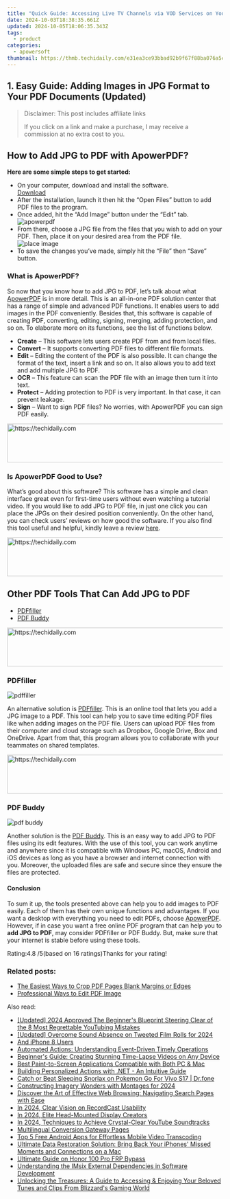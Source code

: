 ```yaml
---
title: "Quick Guide: Accessing Live TV Channels via VOD Services on Your Android Phone or Tablet"
date: 2024-10-03T18:38:35.661Z
updated: 2024-10-05T18:06:35.343Z
tags:
  - product
categories:
  - apowersoft
thumbnail: https://thmb.techidaily.com/e31ea3ce93bbad92b9f67f88ba076a5c1c44f8153a07526aaf66c61ff3070513.jpg
---
```


## 1. Easy Guide: Adding Images in JPG Format to Your PDF Documents (Updated)

>  Disclaimer: This post includes affiliate links
>
>  If you click on a link and make a purchase, I may receive a commission at no extra cost to you.
>

## How to Add JPG to PDF with ApowerPDF?

**Here are some simple steps to get started:**

* On your computer, download and install the software.  
[Download](https://tools.techidaily.com/apowersoft/products/)
* After the installation, launch it then hit the “Open Files” button to add PDF files to the program.
* Once added, hit the “Add Image” button under the “Edit” tab.  
![apowerpdf](https://www.apowersoft.com//webusupload.aoscdn.com/apowercom/wp-content/uploads/2020/07/add-image.jpg.webp)
* From there, choose a JPG file from the files that you wish to add on your PDF. Then, place it on your desired area from the PDF file.  
![place image](https://www.apowersoft.com//webusupload.aoscdn.com/apowercom/wp-content/uploads/2020/07/place-jpg.jpg.webp)
* To save the changes you’ve made, simply hit the “File” then “Save” button.

### What is ApowerPDF?

So now that you know how to add JPG to PDF, let’s talk about what [ApowerPDF](https://tools.techidaily.com/apowersoft/apower-pdf/) is in more detail. This is an all-in-one PDF solution center that has a range of simple and advanced PDF functions. It enables users to add images in the PDF conveniently. Besides that, this software is capable of creating PDF, converting, editing, signing, merging, adding protection, and so on. To elaborate more on its functions, see the list of functions below.

* **Create** – This software lets users create PDF from and from local files.
* **Convert** – It supports converting PDF files to different file formats.
* **Edit**  – Editing the content of the PDF is also possible. It can change the format of the text, insert a link and so on. It also allows you to add text and add multiple JPG to PDF.
* **OCR** – This feature can scan the PDF file with an image then turn it into text.
* **Protect** – Adding protection to PDF is very important. In that case, it can prevent leakage.
* **Sign** – Want to sign PDF files? No worries, with ApowerPDF you can sign PDF easily.

<!-- affiliate ads begin -->
<a href="https://zebaoaffiliateprogram.pxf.io/c/5597632/2137976/21526" target="_top" id="2137976">
  <img src="//a.impactradius-go.com/display-ad/21526-2137976" border="0" alt="https://techidaily.com" width="728" height="90"/>
</a>
<img height="0" width="0" src="https://zebaoaffiliateprogram.pxf.io/i/5597632/2137976/21526" style="position:absolute;visibility:hidden;" border="0" />
<!-- affiliate ads end -->

### Is ApowerPDF Good to Use?

What’s good about this software? This software has a simple and clean interface great even for first-time users without even watching a tutorial video. If you would like to add JPG to PDF file, in just one click you can place the JPGs on their desired position conveniently. On the other hand, you can check users’ reviews on how good the software. If you also find this tool useful and helpful, kindly leave a review [here](https://www.g2crowd.com/products/apowerpdf/reviews).

<!-- affiliate ads begin -->
<a href="https://appsumo.8odi.net/c/5597632/2144299/7443" target="_top" id="2144299">
  <img src="//a.impactradius-go.com/display-ad/7443-2144299" border="0" alt="https://techidaily.com" width="728" height="90"/>
</a>
<img height="0" width="0" src="https://appsumo.8odi.net/i/5597632/2144299/7443" style="position:absolute;visibility:hidden;" border="0" />
<!-- affiliate ads end -->

## Other PDF Tools That Can Add JPG to PDF

* [PDFfiller](https://tools.techidaily.com/apowersoft/products/)
* [PDF Buddy](https://tools.techidaily.com/apowersoft/products/)

<!-- affiliate ads begin -->
<a href="https://appsumo.8odi.net/c/5597632/2123748/7443" target="_top" id="2123748">
  <img src="//a.impactradius-go.com/display-ad/7443-2123748" border="0" alt="https://techidaily.com" width="600" height="90"/>
</a>
<img height="0" width="0" src="https://appsumo.8odi.net/i/5597632/2123748/7443" style="position:absolute;visibility:hidden;" border="0" />
<!-- affiliate ads end -->

### PDFfiller

![pdffiller](https://www.apowersoft.com//webusupload.aoscdn.com/apowercom/wp-content/uploads/2020/07/add-image-pdffiller.jpg.webp)

An alternative solution is [PDFfiller](https://www.pdffiller.com/en/categories/add-image.htm). This is an online tool that lets you add a JPG image to a PDF. This tool can help you to save time editing PDF files like when adding images on the PDF file. Users can upload PDF files from their computer and cloud storage such as Dropbox, Google Drive, Box and OneDrive. Apart from that, this program allows you to collaborate with your teammates on shared templates.

<!-- affiliate ads begin -->
<a href="https://aligracehair.sjv.io/c/5597632/1938750/19272" target="_top" id="1938750">
  <img src="//a.impactradius-go.com/display-ad/19272-1938750" border="0" alt="https://techidaily.com" width="728" height="90"/>
</a>
<img height="0" width="0" src="https://aligracehair.sjv.io/i/5597632/1938750/19272" style="position:absolute;visibility:hidden;" border="0" />
<!-- affiliate ads end -->

### PDF Buddy

![pdf buddy](https://www.apowersoft.com//webusupload.aoscdn.com/apowercom/wp-content/uploads/2020/07/add-jpg-using-pdfbuddy.jpg.webp)

Another solution is the [PDF Buddy](https://www.pdfbuddy.com/how-to/add-image-to-pdf). This is an easy way to add JPG to PDF files using its edit features. With the use of this tool, you can work anytime and anywhere since it is compatible with Windows PC, macOS, Android and iOS devices as long as you have a browser and internet connection with you. Moreover, the uploaded files are safe and secure since they ensure the files are protected.

#### Conclusion

To sum it up, the tools presented above can help you to add images to PDF easily. Each of them has their own unique functions and advantages. If you want a desktop with everything you need to edit PDFs, choose [ApowerPDF](https://tools.techidaily.com/apowersoft/apower-pdf/). However, if in case you want a free online PDF program that can help you to **add JPG to PDF**, may consider PDFfiller or PDF Buddy. But, make sure that your internet is stable before using these tools.

Rating:4.8 /5(based on 16 ratings)Thanks for your rating!

### Related posts:

* [The Easiest Ways to Crop PDF Pages Blank Margins or Edges](https://tools.techidaily.com/apowersoft/apower-pdf/)
* [Professional Ways to Edit PDF Image](https://tools.techidaily.com/apowersoft/apower-pdf/)

<ins class="adsbygoogle"
     style="display:block"
     data-ad-format="autorelaxed"
     data-ad-client="ca-pub-7571918770474297"
     data-ad-slot="1223367746"></ins>

<ins class="adsbygoogle"
     style="display:block"
     data-ad-client="ca-pub-7571918770474297"
     data-ad-slot="8358498916"
     data-ad-format="auto"
     data-full-width-responsive="true"></ins>

<span class="atpl-alsoreadstyle">Also read:</span>
<div><ul>
<li><a href="https://youtube-web.techidaily.com/ed-2024-approved-the-beginners-blueprint-steering-clear-of-the-8-most-regrettable-youtubing-mistakes/"><u>[Updated] 2024 Approved The Beginner's Blueprint Steering Clear of the 8 Most Regrettable YouTubing Mistakes</u></a></li>
<li><a href="https://twitter-videos.techidaily.com/updated-overcome-sound-absence-on-tweeted-film-rolls-for-2024/"><u>[Updated] Overcome Sound Absence on Tweeted Film Rolls for 2024</u></a></li>
<li><a href="https://fox-tips.techidaily.com/and-iphone-8-users/"><u>And iPhone 8 Users</u></a></li>
<li><a href="https://fox-tips.techidaily.com/automated-actions-understanding-event-driven-timely-operations/"><u>Automated Actions: Understanding Event-Driven Timely Operations</u></a></li>
<li><a href="https://fox-tips.techidaily.com/beginners-guide-creating-stunning-time-lapse-videos-on-any-device/"><u>Beginner's Guide: Creating Stunning Time-Lapse Videos on Any Device</u></a></li>
<li><a href="https://fox-tips.techidaily.com/best-paint-to-screen-applications-compatible-with-both-pc-and-mac/"><u>Best Paint-to-Screen Applications Compatible with Both PC & Mac</u></a></li>
<li><a href="https://fox-tips.techidaily.com/building-personalized-actions-with-net-an-intuitive-guide/"><u>Building Personalized Actions with .NET - An Intuitive Guide</u></a></li>
<li><a href="https://change-location.techidaily.com/catch-or-beat-sleeping-snorlax-on-pokemon-go-for-vivo-s17-drfone-by-drfone-virtual-android/"><u>Catch or Beat Sleeping Snorlax on Pokemon Go For Vivo S17 | Dr.fone</u></a></li>
<li><a href="https://extra-tips.techidaily.com/constructing-imagery-wonders-with-montages-for-2024/"><u>Constructing Imagery Wonders with Montages for 2024</u></a></li>
<li><a href="https://fox-tips.techidaily.com/discover-the-art-of-effective-web-browsing-navigating-search-pages-with-ease/"><u>Discover the Art of Effective Web Browsing: Navigating Search Pages with Ease</u></a></li>
<li><a href="https://desktop-recording.techidaily.com/in-2024-clear-vision-on-recordcast-usability/"><u>In 2024, Clear Vision on RecordCast Usability</u></a></li>
<li><a href="https://article-posts.techidaily.com/in-2024-elite-head-mounted-display-creators/"><u>In 2024, Elite Head-Mounted Display Creators</u></a></li>
<li><a href="https://youtube-lab.techidaily.com/24-techniques-to-achieve-crystal-clear-youtube-soundtracks/"><u>In 2024, Techniques to Achieve Crystal-Clear YouTube Soundtracks</u></a></li>
<li><a href="https://fox-tips.techidaily.com/multilingual-conversion-gateway-pages/"><u>Multilingual Conversion Gateway Pages</u></a></li>
<li><a href="https://fox-tips.techidaily.com/top-5-free-android-apps-for-effortless-mobile-video-transcoding/"><u>Top 5 Free Android Apps for Effortless Mobile Video Transcoding</u></a></li>
<li><a href="https://data-safeguard.techidaily.com/ultimate-data-restoration-solution-bring-back-your-iphones-missed-moments-and-connections-on-a-mac/"><u>Ultimate Data Restoration Solution: Bring Back Your iPhones' Missed Moments and Connections on a Mac</u></a></li>
<li><a href="https://android-frp.techidaily.com/ultimate-guide-on-honor-100-pro-frp-bypass-by-drfone-android/"><u>Ultimate Guide on Honor 100 Pro FRP Bypass</u></a></li>
<li><a href="https://fox-tips.techidaily.com/understanding-the-imsix-external-dependencies-in-software-development/"><u>Understanding the IMsix External Dependencies in Software Development</u></a></li>
<li><a href="https://some-knowledge.techidaily.com/unlocking-the-treasures-a-guide-to-accessing-and-enjoying-your-beloved-tunes-and-clips-from-blizzards-gaming-world/"><u>Unlocking the Treasures: A Guide to Accessing & Enjoying Your Beloved Tunes and Clips From Blizzard's Gaming World</u></a></li>
</ul></div>

